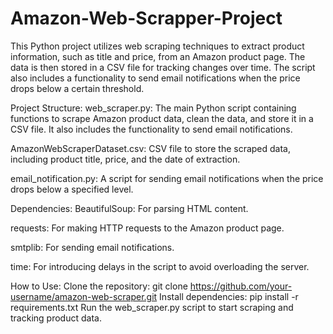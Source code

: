 # Amazon-Web-Scrapper-Project

This Python project utilizes web scraping techniques to extract product information, such as title and price, from an Amazon product page. The data is then stored in a CSV file for tracking changes over time. The script also includes a functionality to send email notifications when the price drops below a certain threshold.

Project Structure:
web_scraper.py: The main Python script containing functions to scrape Amazon product data, clean the data, and store it in a CSV file. It also includes the functionality to send email notifications.

AmazonWebScraperDataset.csv: CSV file to store the scraped data, including product title, price, and the date of extraction.

email_notification.py: A script for sending email notifications when the price drops below a specified level.

Dependencies:
BeautifulSoup: For parsing HTML content.

requests: For making HTTP requests to the Amazon product page.

smtplib: For sending email notifications.

time: For introducing delays in the script to avoid overloading the server.

How to Use:
Clone the repository: git clone https://github.com/your-username/amazon-web-scraper.git
Install dependencies: pip install -r requirements.txt
Run the web_scraper.py script to start scraping and tracking product data.
